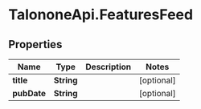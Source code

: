 # TalononeApi.FeaturesFeed

## Properties
Name | Type | Description | Notes
------------ | ------------- | ------------- | -------------
**title** | **String** |  | [optional] 
**pubDate** | **String** |  | [optional] 


